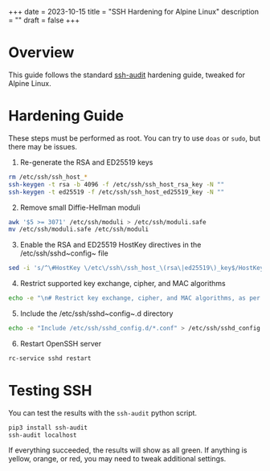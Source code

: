 +++
date = 2023-10-15
title = "SSH Hardening for Alpine Linux"
description = ""
draft = false
+++

# Overview

This guide follows the standard
[ssh-audit](https://www.ssh-audit.com/hardening_guides.html) hardening guide,
tweaked for Alpine Linux.

# Hardening Guide

These steps must be performed as root. You can try to use `doas` or `sudo`, but
there may be issues.

1.  Re-generate the RSA and ED25519 keys

```sh
rm /etc/ssh/ssh_host_*
ssh-keygen -t rsa -b 4096 -f /etc/ssh/ssh_host_rsa_key -N ""
ssh-keygen -t ed25519 -f /etc/ssh/ssh_host_ed25519_key -N ""
```

2.  Remove small Diffie-Hellman moduli

```sh
awk '$5 >= 3071' /etc/ssh/moduli > /etc/ssh/moduli.safe
mv /etc/ssh/moduli.safe /etc/ssh/moduli
```

3.  Enable the RSA and ED25519 HostKey directives in the /etc/ssh/sshd~config~
    file

```sh
sed -i 's/^\#HostKey \/etc\/ssh\/ssh_host_\(rsa\|ed25519\)_key$/HostKey \/etc\/ssh\/ssh_host_\1_key/g' /etc/ssh/sshd_config
```

4.  Restrict supported key exchange, cipher, and MAC algorithms

```sh
echo -e "\n# Restrict key exchange, cipher, and MAC algorithms, as per sshaudit.com\n# hardening guide.\nKexAlgorithms sntrup761x25519-sha512@openssh.com,curve25519-sha256,curve25519-sha256@libssh.org,diffie-hellman-group16-sha512,diffie-hellman-group18-sha512,diffie-hellman-group-exchange-sha256\nCiphers chacha20-poly1305@openssh.com,aes256-gcm@openssh.com,aes128-gcm@openssh.com,aes256-ctr,aes192-ctr,aes128-ctr\nMACs hmac-sha2-256-etm@openssh.com,hmac-sha2-512-etm@openssh.com,umac-128-etm@openssh.com\nHostKeyAlgorithms ssh-ed25519,ssh-ed25519-cert-v01@openssh.com,sk-ssh-ed25519@openssh.com,sk-ssh-ed25519-cert-v01@openssh.com,rsa-sha2-512,rsa-sha2-512-cert-v01@openssh.com,rsa-sha2-256,rsa-sha2-256-cert-v01@openssh.com" > /etc/ssh/sshd_config.d/ssh-audit_hardening.conf
```

5.  Include the /etc/ssh/sshd~config~.d directory

```sh
echo -e "Include /etc/ssh/sshd_config.d/*.conf" > /etc/ssh/sshd_config
```

6.  Restart OpenSSH server

```sh
rc-service sshd restart
```

# Testing SSH

You can test the results with the `ssh-audit` python script.

```sh
pip3 install ssh-audit
ssh-audit localhost
```

If everything succeeded, the results will show as all green. If anything is
yellow, orange, or red, you may need to tweak additional settings.
